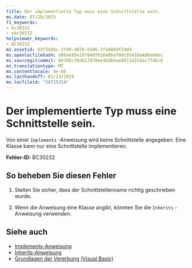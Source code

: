 ```yaml
---
title: Der implementierte Typ muss eine Schnittstelle sein.
ms.date: 07/20/2015
f1_keywords:
- bc30232
- vbc30232
helpviewer_keywords:
- BC30232
ms.assetid: 63f3dd4c-2f99-4070-b506-2fa808df24d4
ms.openlocfilehash: d86ae95e197048591648ba784c95410a480a8dec
ms.sourcegitcommit: 6b308cf6d627d78ee36dbbae8972a310ac7fd6c8
ms.translationtype: MT
ms.contentlocale: de-DE
ms.lasthandoff: 01/23/2019
ms.locfileid: "54725154"
---
```

# <a name="implemented-type-must-be-an-interface"></a>Der implementierte Typ muss eine Schnittstelle sein.
Von einer `Implements` -Anweisung wird keine Schnittstelle angegeben. Eine Klasse kann nur eine Schnittstelle implementieren.  
  
 **Fehler-ID:** BC30232  
  
## <a name="to-correct-this-error"></a>So beheben Sie diesen Fehler  
  
1.  Stellen Sie sicher, dass der Schnittstellenname richtig geschrieben wurde.  
  
2.  Wenn die Anweisung eine Klasse angibt, könnten Sie die `Inherits` -Anweisung verwenden.  
  
## <a name="see-also"></a>Siehe auch
- [Implements-Anweisung](../../visual-basic/language-reference/statements/implements-statement.md)
- [Inherits-Anweisung](../../visual-basic/language-reference/statements/inherits-statement.md)
- [Grundlagen der Vererbung (Visual Basic)](~/docs/visual-basic/programming-guide/language-features/objects-and-classes/inheritance-basics.md)
